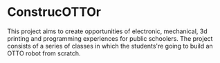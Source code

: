 # ConstrucOTTOr
This project aims to create opportunities of electronic, mechanical, 3d printing and programming experiences for public schoolers. The project consists of a series of classes in which the students're going to build an OTTO robot from scratch.
